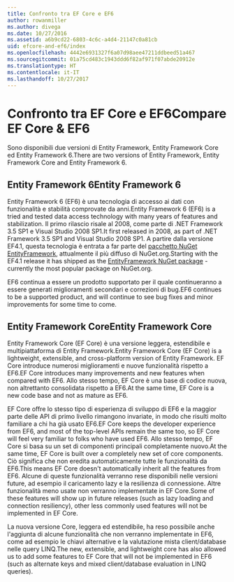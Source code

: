 ```yaml
---
title: Confronto tra EF Core e EF6
author: rowanmiller
ms.author: divega
ms.date: 10/27/2016
ms.assetid: a6b9cd22-6803-4c6c-a4d4-21147c0a81cb
uid: efcore-and-ef6/index
ms.openlocfilehash: 4442e6931327f6a07d98aee47211ddbeed51a467
ms.sourcegitcommit: 01a75cd483c1943ddd6f82af971f07abde20912e
ms.translationtype: HT
ms.contentlocale: it-IT
ms.lasthandoff: 10/27/2017
---
```

# <a name="compare-ef-core--ef6"></a><span data-ttu-id="740cc-102">Confronto tra EF Core e EF6</span><span class="sxs-lookup"><span data-stu-id="740cc-102">Compare EF Core & EF6</span></span>

<span data-ttu-id="740cc-103">Sono disponibili due versioni di Entity Framework, Entity Framework Core ed Entity Framework 6.</span><span class="sxs-lookup"><span data-stu-id="740cc-103">There are two versions of Entity Framework, Entity Framework Core and Entity Framework 6.</span></span>

## <a name="entity-framework-6"></a><span data-ttu-id="740cc-104">Entity Framework 6</span><span class="sxs-lookup"><span data-stu-id="740cc-104">Entity Framework 6</span></span>

<span data-ttu-id="740cc-105">Entity Framework 6 (EF6) è una tecnologia di accesso ai dati con funzionalità e stabilità comprovate da anni.</span><span class="sxs-lookup"><span data-stu-id="740cc-105">Entity Framework 6 (EF6) is a tried and tested data access technology with many years of features and stabilization.</span></span> <span data-ttu-id="740cc-106">Il primo rilascio risale al 2008, come parte di .NET Framework 3.5 SP1 e Visual Studio 2008 SP1.</span><span class="sxs-lookup"><span data-stu-id="740cc-106">It first released in 2008, as part of .NET Framework 3.5 SP1 and Visual Studio 2008 SP1.</span></span> <span data-ttu-id="740cc-107">A partire dalla versione EF4.1, questa tecnologia è entrata a far parte del [pacchetto NuGet EntityFramework](https://www.nuget.org/packages/EntityFramework/), attualmente il più diffuso di NuGet.org.</span><span class="sxs-lookup"><span data-stu-id="740cc-107">Starting with the EF4.1 release it has shipped as the [EntityFramework NuGet package](https://www.nuget.org/packages/EntityFramework/) - currently the most popular package on NuGet.org.</span></span>

<span data-ttu-id="740cc-108">EF6 continua a essere un prodotto supportato per il quale continueranno a essere generati miglioramenti secondari e correzioni di bug.</span><span class="sxs-lookup"><span data-stu-id="740cc-108">EF6 continues to be a supported product, and will continue to see bug fixes and minor improvements for some time to come.</span></span>

## <a name="entity-framework-core"></a><span data-ttu-id="740cc-109">Entity Framework Core</span><span class="sxs-lookup"><span data-stu-id="740cc-109">Entity Framework Core</span></span>

<span data-ttu-id="740cc-110">Entity Framework Core (EF Core) è una versione leggera, estendibile e multipiattaforma di Entity Framework.</span><span class="sxs-lookup"><span data-stu-id="740cc-110">Entity Framework Core (EF Core) is a lightweight, extensible, and cross-platform version of Entity Framework.</span></span> <span data-ttu-id="740cc-111">EF Core introduce numerosi miglioramenti e nuove funzionalità rispetto a EF6.</span><span class="sxs-lookup"><span data-stu-id="740cc-111">EF Core introduces many improvements and new features when compared with EF6.</span></span> <span data-ttu-id="740cc-112">Allo stesso tempo, EF Core è una base di codice nuova, non altrettanto consolidata rispetto a EF6.</span><span class="sxs-lookup"><span data-stu-id="740cc-112">At the same time, EF Core is a new code base and not as mature as EF6.</span></span>

<span data-ttu-id="740cc-113">EF Core offre lo stesso tipo di esperienza di sviluppo di EF6 e la maggior parte delle API di primo livello rimangono invariate, in modo che risulti molto familiare a chi ha già usato EF6.</span><span class="sxs-lookup"><span data-stu-id="740cc-113">EF Core keeps the developer experience from EF6, and most of the top-level APIs remain the same too, so EF Core will feel very familiar to folks who have used EF6.</span></span> <span data-ttu-id="740cc-114">Allo stesso tempo, EF Core si basa su un set di componenti principali completamente nuovo.</span><span class="sxs-lookup"><span data-stu-id="740cc-114">At the same time, EF Core is built over a completely new set of core components.</span></span> <span data-ttu-id="740cc-115">Ciò significa che non eredita automaticamente tutte le funzionalità da EF6.</span><span class="sxs-lookup"><span data-stu-id="740cc-115">This means EF Core doesn't automatically inherit all the features from EF6.</span></span> <span data-ttu-id="740cc-116">Alcune di queste funzionalità verranno rese disponibili nelle versioni future, ad esempio il caricamento lazy e la resilienza di connessione. Altre funzionalità meno usate non verranno implementate in EF Core.</span><span class="sxs-lookup"><span data-stu-id="740cc-116">Some of these features will show up in future releases (such as lazy loading and connection resiliency), other less commonly used features will not be implemented in EF Core.</span></span>

<span data-ttu-id="740cc-117">La nuova versione Core, leggera ed estendibile, ha reso possibile anche l'aggiunta di alcune funzionalità che non verranno implementate in EF6, come ad esempio le chiavi alternative e la valutazione mista client/database nelle query LINQ.</span><span class="sxs-lookup"><span data-stu-id="740cc-117">The new, extensible, and lightweight core has also allowed us to add some features to EF Core that will not be implemented in EF6 (such as alternate keys and mixed client/database evaluation in LINQ queries).</span></span>
